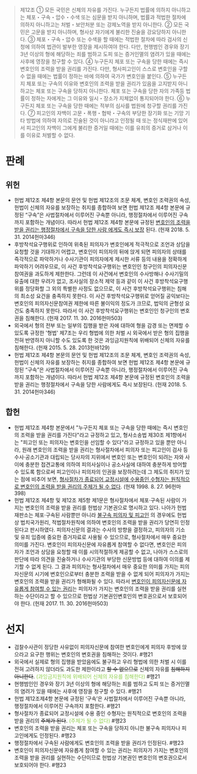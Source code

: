 > 제12조
> ① 모든 국민은 신체의 자유를 가진다. 누구든지 법률에 의하지 아니하고는 체포・구속・압수・수색 또는 심문을 받지 아니하며, 법률과 적법한 절차에 의하지 아니하고는 처벌・보안처분 또는 강제노역을 받지 아니한다.
> ② 모든 국민은 고문을 받지 아니하며, 형사상 자기에게 불리한 진술을 강요당하지 아니한다.
> ③ 체포・구속・압수 또는 수색을 할 때에는 적법한 절차에 따라 검사의 신청에 의하여 법관이 발부한 영장을 제시하여야 한다. 다만, 현행범인 경우와 장기 3년 이상의 형에 해당하는 죄를 범하고 도피 또는 증거인멸의 염려가 있을 때에는 사후에 영장을 청구할 수 있다.
> ④ 누구든지 체포 또는 구속을 당한 때에는 즉시 변호인의 조력을 받을 권리를 가진다. 다만, 형사피고인이 스스로 변호인을 구할 수 없을 때에는 법률이 정하는 바에 의하여 국가가 변호인을 붙인다.
> ⑤ 누구든지 체포 또는 구속의 이유와 변호인의 조력을 받을 권리가 있음을 고지받지 아니하고는 체포 또는 구속을 당하지 아니한다. 체포 또는 구속을 당한 자의 가족등 법률이 정하는 자에게는 그 이유와 일시・장소가 지체없이 통지되어야 한다.
> ⑥ 누구든지 체포 또는 구속을 당한 때에는 적부의 심사를 법원에 청구할 권리를 가진다.
> ⑦ 피고인의 자백이 고문・폭행・협박・구속의 부당한 장기화 또는 기망 기타 방법에 의하여 자의로 진술된 것이 아니라고 인정될 때 또는 정식재판에 있어서 피고인의 자백이 그에게 불리한 증거일 때에는 이를 유죄의 증거로 삼거나 이를 이유로 처벌할 수 없다.

# 판례
## 위헌
- 헌법 제12조 제4항 본문의 문언 및 헌법 제12조의 조문 체계, 변호인 조력권의 속성, 헌법이 신체의 자유를 보장하는 취지를 종합하여 보면 헌법 제12조 제4항 본문에 규정된 “구속”은 사법절차에서 이루어진 구속뿐 아니라, 행정절차에서 이루어진 구속까지 포함하는 개념이다. 따라서 헌법 제12조 제4항 본문에 규정된 <u>변호인의 조력을 받을 권리는 행정절차에서 구속을 당한 사람 에게도 즉시 보장</u> 된다. (헌재 2018. 5. 31. 2014헌마346)
- 후방착석요구행위로 인하여 위축된 피의자가 변호인에게 적극적으로 조언과 상담을 요청할 것을 기대하기 어렵고, 변호인이 피의자의 뒤에 앉게 되면 피의자의 상태를 즉각적으로 파악하거나 수사기관이 피의자에게 제시한 서류 등의 내용을 정확하게 파악하기 어려우므로, 이 사건 후방착석요구행위는 변호인인 청구인의 피의자신문참여권을 과도하게 제한한다. 그런데 이 사건에서 변호인의 수사방해나 수사기밀의 유출에 대한 우려가 없고, 조사실의 장소적 제약 등과 같이 이 사건 후방착석요구행위를 정당화할 그 외의 특별한 사정도 없으므로, 이 사건 후방착석요구행위는 침해의 최소성 요건을 충족하지 못한다. 
  이 사건 후방착석요구행위로 얻어질 공익보다는 변호인의 피의자신문참여권 제한에 따른 불이익의 정도가 크므로, 법익의 균형성 요건도 충족하지 못한다. 따라서 이 사건 후방착석요구행위는 변호인인 청구인의 변호권을 침해한다. (헌재 2017. 11. 30. 2016헌마503)
- 외국에서 형의 전부 또는 일부의 집행을 받은 자에 대하여 형을 감경 또는 면제할 수 있도록 규정한 '형법' 제7조는 우리 형법에 의한 처벌 시 외국에서 받은 형의 집행을 전혀 반영하지 아니할 수도 있도록 한 것은 과잉금지원칙에 위배되어 신체의 자유를 침해한다. (헌재 2015. 5. 28. 2013헌바129)
- 헌법 제12조 제4항 본문의 문언 및 헌법 제12조의 조문 체계, 변호인 조력권의 속성, 헌법이 신체의 자유를 보장하는 취지를 종합하여 보면 헌법 제12조 제4항 본문에 규정된 “구속”은 사법절차에서 이루어진 구속뿐 아니라, 행정절차에서 이루어진 구속까지 포함하는 개념이다. 따라서 헌법 제12조 제4항 본문에 규정된 변호인의 조력을 받을 권리는 행정절차에서 구속을 당한 사람에게도 즉시 보장된다. (헌재 2018. 5. 31. 2014헌마346)
## 합헌
- 헌법 제12조 제4항 본문에서 "누구든지 체포 또는 구속을 당한 때에는 즉시 변호인의 조력을 받을 권리를 가진다"라고 규정하고 있고, 형사소송법 제30조 제1항에서는 "피고인 또는 피의자는 변호인을 선임할 수 있다"라고 규정하고 있을 뿐만 아니라, 원래 변호인의 조력을 받을 권리는 형사절차에서 피의자 또는 피고인이 검사 등 수사·공소기관과 대립되는 당사자의 지위에서 변호인 또는 변호인이 되려는 자와 사이에 충분한 접견교통에 의하여 피의사실이나 공소사실에 대하여 충분하게 방어할 수 있도록 함으로써 피고인이나 피의자의 인권을 보장하려는데 그 제도의 취지가 있는 점에 비추어 보면, <u>형사절차가 종료되어 교정시설에 수용중인 수형자는 원칙적으로 변호인의 조력을 받을 권리의 주체가 될 수 없다</u>. (헌재 1998. 8. 27. 96헌마398)
- 헌법 제12조 제4항 및 제12조 제5항 제1문은 형사절차에서 체포·구속된 사람이 가지는 변호인의 조력을 받을 권리를 헌법상 기본권으로 명시하고 있다. 나아가 헌법재판소는 체포·구속된 사람뿐만 아니라 <u>불구속 피의자 및 피고인</u> 의 경우에도 헌법상 법치국가원리, 적법절차원칙에 의하여 변호인의 조력을 받을 권리가 당연히 인정된다고 판시하였다.
  피의자신문의 결과는 수사의 방향을 결정하고, 피의자의 기소 및 유죄 입증에 중요한 증거자료로 사용될 수 있으므로, 형사절차에서 매우 중요한 의미를 가진다. 변호인이 피의자신문에 자유롭게 참여할 수 없다면, 변호인은 피의자가 조언과 상담을 요청할 때 이를 시의적절하게 제공할 수 없고, 나아가 스스로의 판단에 따라 의견을 진술하거나 수사기관의 부당한 신문방법 등에 대하여 이의를 제기할 수 없게 된다. 그 결과 피의자는 형사절차에서 매우 중요한 의미를 가지는 피의자신문의 시기에 변호인으로부터 충분한 조력을 받을 수 없게 되어 피의자가 가지는 변호인의 조력을 받을 권리가 형해화될 수 있다. 따라서 <u>변호인이 피의자신문에 자유롭게 참여할 수 있는 권리</u>는 피의자가 가지는 변호인의 조력을 받을 권리를 실현하는 수단이라고 할 수 있으므로 헌법상 기본권인변호인의 변호권으로서 보호되어야 한다. (헌재 2017. 11. 30. 2016헌마503)
# 선지
- 검찰수사관이 정당한 사유없이 피의자신문에 참여한 변호인에게 피의자 후방에 앉으라고 요구한 행위는 변호인의 변호권을 침해하는 것이다. #행21
- 외국에서 실제로 형의 집행을 받았음에도 불구하고 우리 형법에 의한 처벌 시 이를 전혀 고려하지 않더라도 과도한 제한이라고 ~~할 수 없으므로~~ 신체의 자유를 ~~침해하지 아니한다~~. <font color="#92d050">(과잉금지원칙에 위배되어 신체의 자유를 침해한다)</font> #행21
- 현행범인인 경우와 장기 3년 이상의 형에 해당하는 죄를 범하고 도피 또는 증거인멸의 염려가 있을 때에는 사후에 영장을 청구할 수 있다. #행21
- 헌법 제12조제4항 본문에 규정된 ‘구속’은 사법절차에서 이루어진 구속뿐 아니라, 행정절차에서 이루어진 구속까지 포함한다. #행21
- 형사절차가 종료되어 교정시설에 수용 중인 수형자는 원칙적으로 변호인의 조력을 받을 권리의 ~~주체가 된다~~. <font color="#92d050">(주체가 될 수 없다)</font> #행23
- 변호인의 조력을 받을 권리는 체포 또는 구속을 당하지 아니한 불구속 피의자나 피고인에게도 인정된다. #행23
- 행정절차에서 구속된 사람에게도 변호인의 조력을 받을 권리가 인정된다. #행23
- 변호인이 피의자신문에 자유롭게 참여할 수 있는 권리는 피의자가 가지는 변호인의 조력을 받을 권리를 실현하는 수단이므로 헌법상 기본권인 변호인의 변호권으로서 보호되어야 한다. #행23